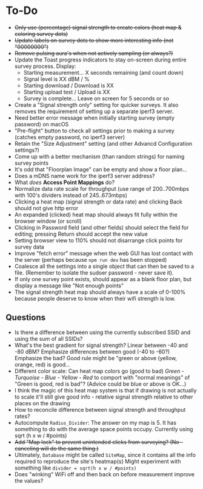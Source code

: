 # To-Do

* ~~Only use (percentage) signal strength to create colors
  (heat map & coloring survey dots)~~
* ~~Update labels on survey dots to show more interesting info (not "00000000")~~
* ~~Remove pulsing aura's when not actively sampling (or always?)~~
* Update the Toast progress indicators to stay on-screen during entire survey process. Display:
  * Starting measurement... X seconds remaining (and count down)
  * Signal level is XX dBM / %
  * Starting download / Download is XX
  * Starting upload test / Upload is XX
  * Survey is complete... Leave on screen for 5 seconds or so
* Create a "Signal strength only" setting for quicker surveys.
  It also removes the requirement of setting up a separate iperf3 server.
* Need better error message when initially starting survey (empty password) on macOS
* "Pre-flight" button to check all settings prior to making a survey (catches empty password, no iperf3 server)
* Retain the "Size Adjustment" setting (and other Advancd Configuration settings?)
* Come up with a better mechanism (than random strings) for naming survey points 
* It's odd that "Floorplan Image" can be empty and show a floor plan...
* Does a mDNS name work for the iperf3 server address?
* What _does_ **Access Point Mappings** do?
* Normalize data rate scale for throughput (use range of 200..700mbps with 100's dividers instead of 245..673mbps)
* Clicking a heat map (signal strength or data rate) and clicking Back should not give http error
* An expanded (clicked) heat map should always fit fully within the browser window (or scroll)
* Clicking in Password field (and other fields) should select the field for editing; pressing Return should accept the new value
* Setting browser view to 110% should not disarrange click points
  for survey data
* Improve "fetch error" message when the web GUI has lost contact
  with the server (perhaps because `npm run dev` has been stopped)
* Coalesce all the settings into a single object that can then be saved to a file. (Remember to isolate the sudoer password - never save it).
* If only one survey point exists, <Heatmap> should appear as a blank floor plan, but display a message like "Not enough points"
* The signal strength heat map should always have a scale of 0-100% because people deserve to know when their wifi strength is low.

## Questions

* Is there a difference between using the currently subscribed SSID
  and using the sum of all SSIDs?
* What's the best gradient for signal strength? Linear between -40 and -80 dBM?
  Emphasize differences between good (-40 to -60?) Emphasize the bad?
  Good rule might be "green or above (yellow, orange, red) is good...
* Different color scale: Can heat map colors go (good to bad)
  _Green - Turquoise - Blue - Yellow - Red_
  to comport with "normal meanings" of "Green is good, red is bad"? (Advice could be blue or above is OK...)
* I think the magic of this heat map system is that if drawing
  is not actually to scale it'll still give good info - relative signal
  strength relative to other places on the drawing
* How to reconcile difference between signal strength and throughput rates?
* Autocompute `Radius_Divider`:
  The answer on my map is 5. It has something to do
  with the average space points occupy.
  Currently using sqrt (h x w / #points)
* ~~Add "Map lock" to prevent unintended clicks from surveying? (No - canceling will do the same thing.)~~
* Ultimately, `Database` might be called `SiteMap`, since it contains all the info required to reproduce the site's heatmap(s)
  Might experiment with something like `divider = sqrt(h x w / #points)`
* Does "winking" WiFi off and then back on before measurement improve the values?

